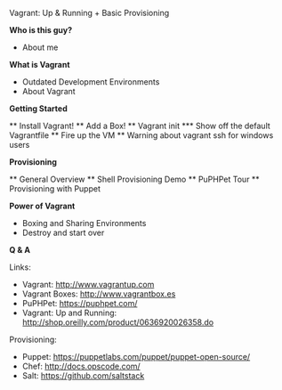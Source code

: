 Vagrant: Up & Running + Basic Provisioning

__Who is this guy?__

* About me

__What is Vagrant__

* Outdated Development Environments
* About Vagrant

__Getting Started__

** Install Vagrant!
** Add a Box!
** Vagrant init
*** Show off the default Vagrantfile
** Fire up the VM
** Warning about vagrant ssh for windows users

__Provisioning__

** General Overview
** Shell Provisioning Demo
** PuPHPet Tour
** Provisioning with Puppet

__Power of Vagrant__

* Boxing and Sharing Environments
* Destroy and start over

__Q & A__

Links:

* Vagrant: http://www.vagrantup.com
* Vagrant Boxes: http://www.vagrantbox.es
* PuPHPet: https://puphpet.com/
* Vagrant: Up and Running: http://shop.oreilly.com/product/0636920026358.do

Provisioning:

* Puppet: https://puppetlabs.com/puppet/puppet-open-source/
* Chef: http://docs.opscode.com/
* Salt: https://github.com/saltstack